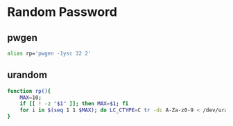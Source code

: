 # Random Password

## pwgen

```bash
alias rp='pwgen -1ysc 32 2'
```

## urandom

```bash
function rp(){
    MAX=10;
    if [[ ! -z "$1" ]]; then MAX=$1; fi
	for i in $(seq 1 1 $MAX); do LC_CTYPE=C tr -dc A-Za-z0-9 < /dev/urandom | fold -w 32 | head -n 1; done
}